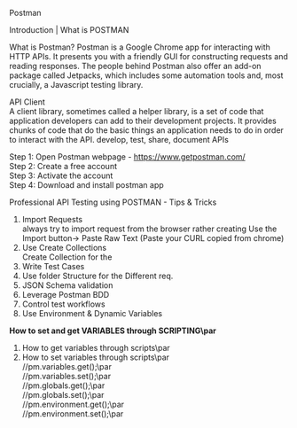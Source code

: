 Postman

Introduction | What is POSTMAN

What is Postman?
Postman is a Google Chrome app for interacting with HTTP APIs. It presents you with a friendly GUI for constructing requests and reading responses. The people behind Postman also offer an add-on package called Jetpacks, which includes some automation tools and, most crucially, a Javascript testing library.

API Client<br/>
A client library, sometimes called a helper library, is a set of code that application developers can add to their development projects. It provides chunks of code that do the basic things an application needs to do in order to interact with the API.
develop, test, share, document APIs

Step 1: Open Postman webpage - https://www.getpostman.com/<br/>
Step 2: Create a free account<br/>
Step 3: Activate the account<br/>
Step 4: Download and install postman app<br/>

Professional API Testing using POSTMAN - Tips & Tricks<br/>
01. Import Requests<br/>
always try to import request from the browser rather creating
Use the Import button-> Paste Raw Text (Paste your CURL copied from chrome)
02. Use Create Collections<br/>
Create Collection for the 
03. Write Test Cases<br/>
04. Use folder Structure for the Different req.<br/>
05. JSON Schema validation<br/>
06. Leverage Postman BDD<br/>
07. Control test workflows<br/>
08. Use Environment & Dynamic Variables<br/>


<b>How to set and get VARIABLES through SCRIPTING\par</b><br/>

1. How to get variables through scripts\par<br/>
2. How to set variables through scripts\par<br/>
//pm.variables.get();\par<br/>
//pm.variables.set();\par<br/>
//pm.globals.get();\par<br/>
//pm.globals.set();\par<br/>
//pm.environment.get();\par<br/>
//pm.environment.set();\par<br/>

